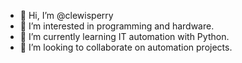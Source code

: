 - 👋 Hi, I’m @clewisperry
- 👀 I’m interested in programming and hardware.
- 🌱 I’m currently learning IT automation with Python.
- 💞️ I’m looking to collaborate on automation projects.

<!---
clewisperry/clewisperry is a ✨ special ✨ repository because its `README.md` (this file) appears on your GitHub profile.
You can click the Preview link to take a look at your changes.
--->
